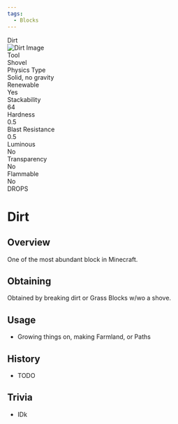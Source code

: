 ```yaml
---
tags:
  - Blocks
---
```


<link rel="stylesheet" href="stylesheets/custom.css">
<div class="infobox">
  <!-- Header -->
  <div class="infobox-header">
    Dirt
  </div>

  <!-- Image Section -->
  <div class="infobox-image">
    <img src="../img/dirt_block.png" alt="Dirt Image">
  </div>


  <!-- Solid Color Info Grid -->
  <div class="infobox-grid">
  <div class="infobox-row">
    <div class="label">Tool</div>
    <div class="value">Shovel</div>
  </div>
  <div class="infobox-row">
    <div class="label">Physics Type</div>
    <div class="value">Solid, no gravity</div>
  </div>
  <div class="infobox-row">
    <div class="label">Renewable</div>
    <div class="value">Yes</div>
  </div>
  <div class="infobox-row">
    <div class="label">Stackability</div>
    <div class="value">64</div>
  </div>
  <div class="infobox-row">
    <div class="label">Hardness</div>
    <div class="value">0.5</div>
  </div>
  <div class="infobox-row">
    <div class="label">Blast Resistance</div>
    <div class="value">0.5</div>
  </div>
  <div class="infobox-row">
    <div class="label">Luminous</div>
    <div class="value">No</div>
  </div>
  <div class="infobox-row">
    <div class="label">Transparency</div>
    <div class="value">No</div>
  </div>
  <div class="infobox-row">
    <div class="label">Flammable</div>
    <div class="value">No</div>
  </div>
  <div class="infobox-row">
    <div class="label"></div>
    <div class="value"></div>
  </div>
  </div>

  <!-- Footer -->
  <div class="infobox-footer">
    DROPS
  </div>
</div>

# Dirt

## Overview

One of the most abundant block in Minecraft.

## Obtaining

Obtained by breaking dirt or Grass Blocks w/wo a shove.

## Usage

- Growing things on, making Farmland, or Paths

## History

- TODO

## Trivia

- IDk

